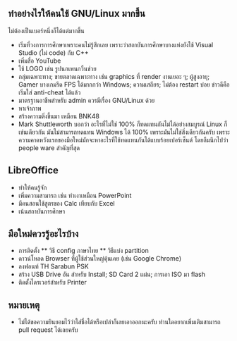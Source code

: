 ## ทำอย่างไรให้คนใช้ GNU/Linux มากขึ้น 

ไม่ต้องเป็นเบอร์หนึ่งก็ได้แต่มากขึ้น

* เริ่มที่วงการการศึกษาเพราะคนไม่รู้สึกเลย เพราะว่าสถาบันการศึกษาบางแห่งยังใช้ Visual Studio (ไม่ code) กับ C++
* เพิ่มสื่อ YouTube
* ใช้ LOGO เช่น รูปนกเพนกวิ้นช่วย
* กลุ่มเฉพาะทาง; ขายตลาดเฉพาะทาง เช่น graphics ที่ render งานเยอะ ๆ; ผู้สูงอายุ; Gamer บางเกมรีด FPS ได้มากกว่า Windows; ความเสถียร; ไม่ต้อง restart บ่อย  ข่าวดีคือเริ่มใส่ anti-cheat ได้แล้ว
* มาตรฐานอาชีพสำหรับ admin ควรมีเรื่อง GNU/Linux ด้วย
* หาเจ้าภาพ 
* สร้างความติ่งขึ้นมา เหมือน BNK48
* Mark Shuttleworth บอกว่า อะไรที่ไม่ใช่ 100% ก็ทดแทนกันไม่ได้อย่างสมบูรณ์ Linux ก็เช่นเดียวกัน มันไม่สามารถทดแทน Windows ได้ 100% เพราะมันไม่ใช่สิ่งเดียวกันครับ เพราะความคาดหวังแรกของมือใหม่มักจะหาอะไรที่ใช้ทดแทนกันได้แบบร้อยเปอร์เซ็นต์ โดยลืมนึกไปว่า people ware สำคัญที่สุด
 
## LibreOffice
* ทำให้คนรู้จัก
* เพิ่มความสามารถ เช่น ทำเงาเหมือน PowerPoint 
* มีคนสอนใช้สูตรของ Calc เทียบกับ Excel
* เน้นสถาบันการศึกษา

## มือใหม่ควรรู้อะไรบ้าง
* การติดตั้ง
** วิธี config ภาษาไทย
** วิธีแบ่ง partition
* ดาวน์โหลด Browser ที่ผู้ใช้ส่วนใหญ่คุ้นเคย (เช่น Google Chrome)
* ลงฟอนท์ TH Sarabun PSK
* สร้าง USB Drive อัน สำหรับ Install; SD Card 2 แผ่น; การเอา ISO มา flash
* ติดตั้งไดรเวอร์สำหรับ Printer

## หมายเหตุ

* ไม่ได้ขอความยินยอมไว้ว่าใส่ชื่อได้หรือเปล่าก็เลยเอาออกนะครับ ท่านใดอยากเพิ่มเติมสามารถ pull request ได้เลยครับ
